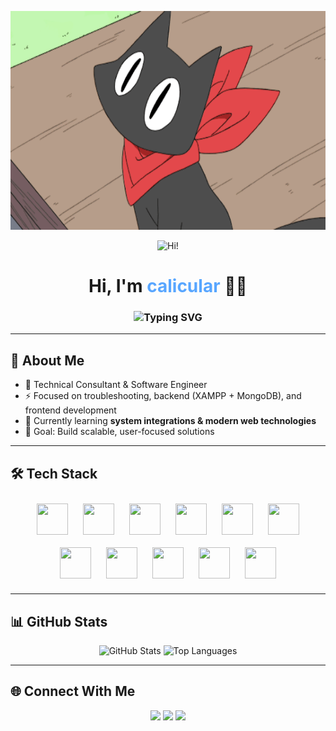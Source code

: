 <p align="center">
  <img src="https://github.com/calicular/calicular/blob/main/16894-cute-anime-cat.gif?raw=true" alt="Cute Anime Cat Banner" width="100%" height="350px" />
</p>
<p align="center">
  <img src="https://media.giphy.com/media/hvRJCLFzcasrR4ia7z/giphy.gif" width="60px" alt="Hi!" />
</p>

<h1 align="center">Hi, I'm <span style="color:#58a6ff;">calicular</span> 👨‍💻</h1>

<h3 align="center">
  <img src="https://readme-typing-svg.demolab.com?font=Fira+Code&size=28&pause=1000&center=true&vCenter=true&width=700&lines=Technical+Consultant;Software+Engineer;Problem+Solver;Lifelong+Learner" alt="Typing SVG" />
</h3>

---

## 🚀 About Me  
- 💼 Technical Consultant & Software Engineer  
- ⚡ Focused on troubleshooting, backend (XAMPP + MongoDB), and frontend development  
- 🌱 Currently learning **system integrations & modern web technologies**  
- 🎯 Goal: Build scalable, user-focused solutions  

---
## 🛠️ Tech Stack  

<p align="center">
  <a href="#"><img src="https://cdn.jsdelivr.net/gh/devicons/devicon/icons/html5/html5-original.svg" width="50" height="50" style="margin: 10px; transition: transform 0.3s;" onmouseover="this.style.transform='scale(1.2)'" onmouseout="this.style.transform='scale(1)'" /></a>
  <a href="#"><img src="https://cdn.jsdelivr.net/gh/devicons/devicon/icons/css3/css3-original.svg" width="50" height="50" style="margin: 10px; transition: transform 0.3s;" onmouseover="this.style.transform='scale(1.2)'" onmouseout="this.style.transform='scale(1)'" /></a>
  <a href="#"><img src="https://cdn.jsdelivr.net/gh/devicons/devicon/icons/javascript/javascript-original.svg" width="50" height="50" style="margin: 10px; transition: transform 0.3s;" onmouseover="this.style.transform='scale(1.2)'" onmouseout="this.style.transform='scale(1)'" /></a>
  <a href="#"><img src="https://cdn.jsdelivr.net/gh/devicons/devicon/icons/react/react-original.svg" width="50" height="50" style="margin: 10px; transition: transform 0.3s;" onmouseover="this.style.transform='scale(1.2)'" onmouseout="this.style.transform='scale(1)'" /></a>
  <a href="#"><img src="https://cdn.jsdelivr.net/gh/devicons/devicon/icons/bootstrap/bootstrap-original.svg" width="50" height="50" style="margin: 10px; transition: transform 0.3s;" onmouseover="this.style.transform='scale(1.2)'" onmouseout="this.style.transform='scale(1)'" /></a>
  <a href="#"><img src="https://www.vectorlogo.zone/logos/tailwindcss/tailwindcss-icon.svg" width="50" height="50" style="margin: 10px; transition: transform 0.3s;" onmouseover="this.style.transform='scale(1.2)'" onmouseout="this.style.transform='scale(1)'" /></a>
  <a href="#"><img src="https://cdn.jsdelivr.net/gh/devicons/devicon/icons/php/php-original.svg" width="50" height="50" style="margin: 10px; transition: transform 0.3s;" onmouseover="this.style.transform='scale(1.2)'" onmouseout="this.style.transform='scale(1)'" /></a>
  <a href="#"><img src="https://cdn.jsdelivr.net/gh/devicons/devicon/icons/apache/apache-original.svg" width="50" height="50" style="margin: 10px; transition: transform 0.3s;" onmouseover="this.style.transform='scale(1.2)'" onmouseout="this.style.transform='scale(1)'" /></a>
  <a href="#"><img src="https://cdn.jsdelivr.net/gh/devicons/devicon/icons/python/python-original.svg" width="50" height="50" style="margin: 10px; transition: transform 0.3s;" onmouseover="this.style.transform='scale(1.2)'" onmouseout="this.style.transform='scale(1)'" /></a>
  <a href="#"><img src="https://cdn.jsdelivr.net/gh/devicons/devicon/icons/nodejs/nodejs-original.svg" width="50" height="50" style="margin: 10px; transition: transform 0.3s;" onmouseover="this.style.transform='scale(1.2)'" onmouseout="this.style.transform='scale(1)'" /></a>
  <a href="#"><img src="https://www.vectorlogo.zone/logos/odoo/odoo-icon.svg" width="50" height="50" style="margin: 10px; transition: transform 0.3s;" onmouseover="this.style.transform='scale(1.2)'" onmouseout="this.style.transform='scale(1)'" /></a>
</p>

---

## 📊 GitHub Stats  
<p align="center">
  <img src="https://github-readme-stats.vercel.app/api?username=calicular&show_icons=true&theme=tokyonight" alt="GitHub Stats" height="165"/>
  <img src="https://github-readme-stats.vercel.app/api/top-langs/?username=calicular&layout=compact&theme=tokyonight" alt="Top Languages" height="165"/>
</p>

---

## 🌐 Connect With Me  
<p align="center">
  <a href="https://github.com/calicular"><img src="https://img.shields.io/badge/GitHub-100000?logo=github&logoColor=fff" /></a>
  <a href="https://www.linkedin.com/in/yourlinkedin" target="_blank"><img src="https://img.shields.io/badge/LinkedIn-0077B5?logo=linkedin&logoColor=fff" /></a>
  <a href="mailto:youremail@example.com"><img src="https://img.shields.io/badge/Email-D14836?logo=gmail&logoColor=fff" /></a>
</p>
